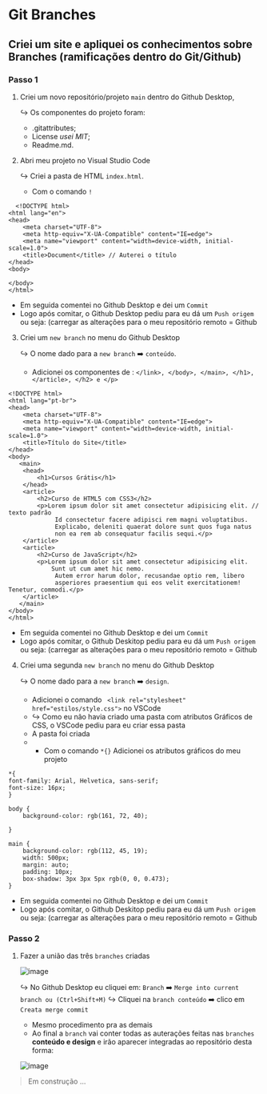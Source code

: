 # Git Branches

## Criei um site e apliquei os conhecimentos sobre Branches (ramificações dentro do Git/Github)

### Passo 1

1. Criei um novo repositório/projeto `main` dentro do Github Desktop,

   ↪️ Os componentes do projeto foram:

   * .gitattributes;
   * License _usei MIT_;
   * Readme.md.
2. Abri meu projeto no Visual Studio Code

   ↪️ Criei a pasta de HTML `index.html`.

   * Com o comando `!`

```
  <!DOCTYPE html>
<html lang="en">
<head>
    <meta charset="UTF-8">
    <meta http-equiv="X-UA-Compatible" content="IE=edge">
    <meta name="viewport" content="width=device-width, initial-scale=1.0">
    <title>Document</title> // Auterei o título
</head>
<body>
   
</body>
</html>
```

* Em seguida comentei no Github Desktop e dei um `Commit`
* Logo após comitar, o Github Desktop pediu para eu dá um `Push origem` ou seja: (carregar as alterações para o meu repositório remoto = Github

3. Criei um `new branch` no menu do Github Desktop

   ↪️ O nome dado para a `new branch` ➡️ `conteúdo`.

   * Adicionei os componentes de : `</link>, </body>, </main>, </h1>, </article>, </h2> e </p>`

```
<!DOCTYPE html>
<html lang="pt-br">
<head>
    <meta charset="UTF-8">
    <meta http-equiv="X-UA-Compatible" content="IE=edge">
    <meta name="viewport" content="width=device-width, initial-scale=1.0">
    <title>Título do Site</title>
</head>
<body>
   <main>
    <head>
        <h1>Cursos Grátis</h1>
    </head>
    <article>
        <h2>Curso de HTML5 com CSS3</h2>
        <p>Lorem ipsum dolor sit amet consectetur adipisicing elit. // texto padrão
             Id consectetur facere adipisci rem magni voluptatibus. 
             Explicabo, deleniti quaerat dolore sunt quos fuga natus 
             non ea rem ab consequatur facilis sequi.</p>
    </article>
    <article>
        <h2>Curso de JavaScript</h2>
        <p>Lorem ipsum dolor sit amet consectetur adipisicing elit. 
            Sunt ut cum amet hic nemo.
             Autem error harum dolor, recusandae optio rem, libero 
             asperiores praesentium qui eos velit exercitationem! Tenetur, commodi.</p>
    </article>
   </main> 
</body>
</html>
```

* Em seguida comentei no Github Desktop e dei um `Commit`
* Logo após comitar, o Github Deskitop pediu para eu dá um `Push origem` ou seja: (carregar as alterações para o meu repositório remoto = Github

4. Criei uma segunda `new branch` no menu do Github Desktop

   ↪️ O nome dado para a `new branch` ➡️ `design`.

   * Adicionei o comando ` <link rel="stylesheet" href="estilos/style.css">` no VSCode
   * ↪️ Como eu não havia criado uma pasta com atributos Gráficos de CSS, o VSCode pediu para eu criar essa pasta
   * A pasta foi criada
   * * Com o comando `*{}` Adicionei os atributos gráficos do meu projeto

```
*{
font-family: Arial, Helvetica, sans-serif;
font-size: 16px;
}

body {
    background-color: rgb(161, 72, 40);

}

main {
    background-color: rgb(112, 45, 19);
    width: 500px;
    margin: auto;
    padding: 10px;
    box-shadow: 3px 3px 5px rgb(0, 0, 0.473);
}
```

* Em seguida comentei no Github Desktop e dei um `Commit`
* Logo após comitar, o Github Deskitop pediu para eu dá um `Push origem` ou seja: (carregar as alterações para o meu repositório remoto = Github

### Passo 2

1. Fazer a união das três `branches` criadas

   ![image](https://user-images.githubusercontent.com/109313933/184496027-ffdb0542-323b-4860-89ec-c530a04d9954.png)

   ↪️ No Github Desktop eu cliquei em:
   `Branch` ➡️ `Merge into current branch ou (Ctrl+Shift+M)`
   ↪️ Cliquei na `branch conteúdo` ➡️ clico em `Creata merge commit`

   * Mesmo procedimento pra as demais
   * Ao final a `branch` vai conter todas as auterações feitas nas `branches` __conteúdo e design__ e irão aparecer integradas ao repositório desta forma:

   ![image](https://user-images.githubusercontent.com/109313933/184496347-275fdb9f-1e8a-40a6-9fab-59d236be3fe6.png)

> Em construção ...

